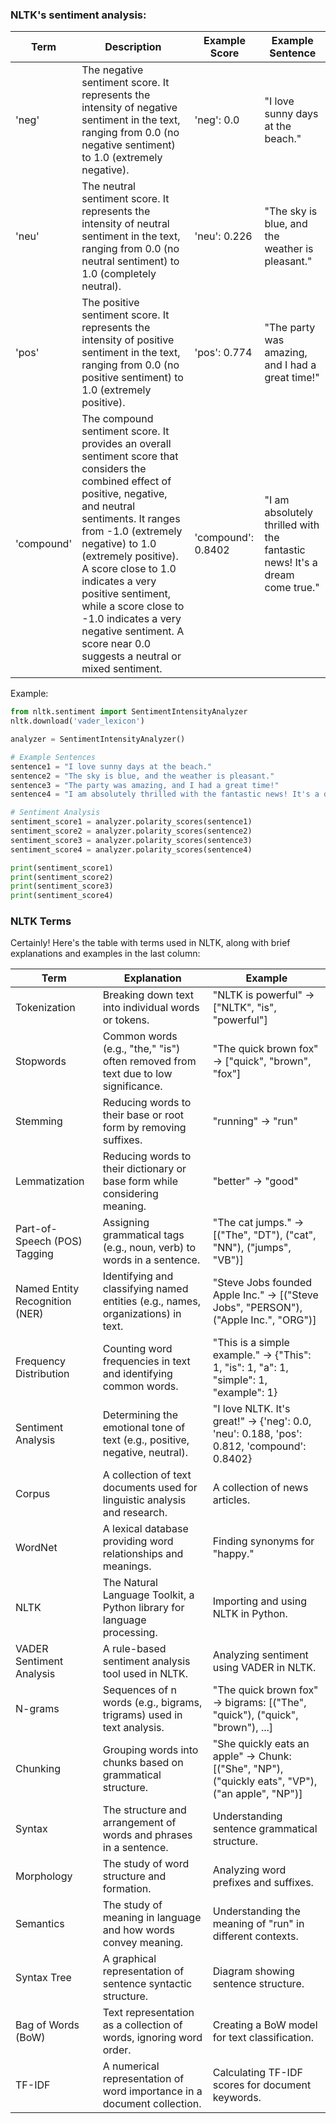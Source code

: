 ### NLTK's sentiment analysis:

| Term       | Description                                      | Example Score | Example Sentence                            |
|------------|--------------------------------------------------|---------------|---------------------------------------------|
| 'neg'      | The negative sentiment score. It represents the intensity of negative sentiment in the text, ranging from 0.0 (no negative sentiment) to 1.0 (extremely negative). | 'neg': 0.0 | "I love sunny days at the beach." |
| 'neu'      | The neutral sentiment score. It represents the intensity of neutral sentiment in the text, ranging from 0.0 (no neutral sentiment) to 1.0 (completely neutral). | 'neu': 0.226 | "The sky is blue, and the weather is pleasant." |
| 'pos'      | The positive sentiment score. It represents the intensity of positive sentiment in the text, ranging from 0.0 (no positive sentiment) to 1.0 (extremely positive). | 'pos': 0.774 | "The party was amazing, and I had a great time!" |
| 'compound' | The compound sentiment score. It provides an overall sentiment score that considers the combined effect of positive, negative, and neutral sentiments. It ranges from -1.0 (extremely negative) to 1.0 (extremely positive). A score close to 1.0 indicates a very positive sentiment, while a score close to -1.0 indicates a very negative sentiment. A score near 0.0 suggests a neutral or mixed sentiment. | 'compound': 0.8402 | "I am absolutely thrilled with the fantastic news! It's a dream come true." |

Example:
```python
from nltk.sentiment import SentimentIntensityAnalyzer
nltk.download('vader_lexicon')

analyzer = SentimentIntensityAnalyzer()

# Example Sentences
sentence1 = "I love sunny days at the beach."
sentence2 = "The sky is blue, and the weather is pleasant."
sentence3 = "The party was amazing, and I had a great time!"
sentence4 = "I am absolutely thrilled with the fantastic news! It's a dream come true."

# Sentiment Analysis
sentiment_score1 = analyzer.polarity_scores(sentence1)
sentiment_score2 = analyzer.polarity_scores(sentence2)
sentiment_score3 = analyzer.polarity_scores(sentence3)
sentiment_score4 = analyzer.polarity_scores(sentence4)

print(sentiment_score1)
print(sentiment_score2)
print(sentiment_score3)
print(sentiment_score4)
```

### NLTK Terms

Certainly! Here's the table with terms used in NLTK, along with brief explanations and examples in the last column:

| Term                           | Explanation                                                                      | Example                                       |
|--------------------------------|----------------------------------------------------------------------------------|-----------------------------------------------|
| Tokenization                    | Breaking down text into individual words or tokens.                              | "NLTK is powerful" → ["NLTK", "is", "powerful"] |
| Stopwords                       | Common words (e.g., "the," "is") often removed from text due to low significance.| "The quick brown fox" → ["quick", "brown", "fox"] |
| Stemming                        | Reducing words to their base or root form by removing suffixes.                 | "running" → "run"                            |
| Lemmatization                   | Reducing words to their dictionary or base form while considering meaning.       | "better" → "good"                            |
| Part-of-Speech (POS) Tagging    | Assigning grammatical tags (e.g., noun, verb) to words in a sentence.            | "The cat jumps." → [("The", "DT"), ("cat", "NN"), ("jumps", "VB")] |
| Named Entity Recognition (NER)  | Identifying and classifying named entities (e.g., names, organizations) in text.  | "Steve Jobs founded Apple Inc." → [("Steve Jobs", "PERSON"), ("Apple Inc.", "ORG")] |
| Frequency Distribution          | Counting word frequencies in text and identifying common words.                   | "This is a simple example." → {"This": 1, "is": 1, "a": 1, "simple": 1, "example": 1} |
| Sentiment Analysis              | Determining the emotional tone of text (e.g., positive, negative, neutral).      | "I love NLTK. It's great!" → {'neg': 0.0, 'neu': 0.188, 'pos': 0.812, 'compound': 0.8402} |
| Corpus                          | A collection of text documents used for linguistic analysis and research.        | A collection of news articles.              |
| WordNet                        | A lexical database providing word relationships and meanings.                     | Finding synonyms for "happy."                |
| NLTK                           | The Natural Language Toolkit, a Python library for language processing.         | Importing and using NLTK in Python.         |
| VADER Sentiment Analysis       | A rule-based sentiment analysis tool used in NLTK.                               | Analyzing sentiment using VADER in NLTK.    |
| N-grams                        | Sequences of n words (e.g., bigrams, trigrams) used in text analysis.            | "The quick brown fox" → bigrams: [("The", "quick"), ("quick", "brown"), ...] |
| Chunking                       | Grouping words into chunks based on grammatical structure.                        | "She quickly eats an apple" → Chunk: [("She", "NP"), ("quickly eats", "VP"), ("an apple", "NP")] |
| Syntax                         | The structure and arrangement of words and phrases in a sentence.                | Understanding sentence grammatical structure. |
| Morphology                     | The study of word structure and formation.                                       | Analyzing word prefixes and suffixes.        |
| Semantics                      | The study of meaning in language and how words convey meaning.                    | Understanding the meaning of "run" in different contexts. |
| Syntax Tree                    | A graphical representation of sentence syntactic structure.                       | Diagram showing sentence structure.           |
| Bag of Words (BoW)            | Text representation as a collection of words, ignoring word order.                | Creating a BoW model for text classification. |
| TF-IDF                         | A numerical representation of word importance in a document collection.          | Calculating TF-IDF scores for document keywords. |
